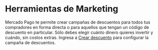 # Herramientas de Marketing

Mercado Pago te permite crear campañas de descuentos para todos tus compradores en forma directa o para aquellos que tengan un código de descuento en particular. Sólo debes elegir cuánto dinero quieres invertir y cuándo, sin costos extras. 
Ingresa a [Crear descuento](https://www.mercadopago.com.ar/campaigns/create) para configurar la campaña de descuentos.
